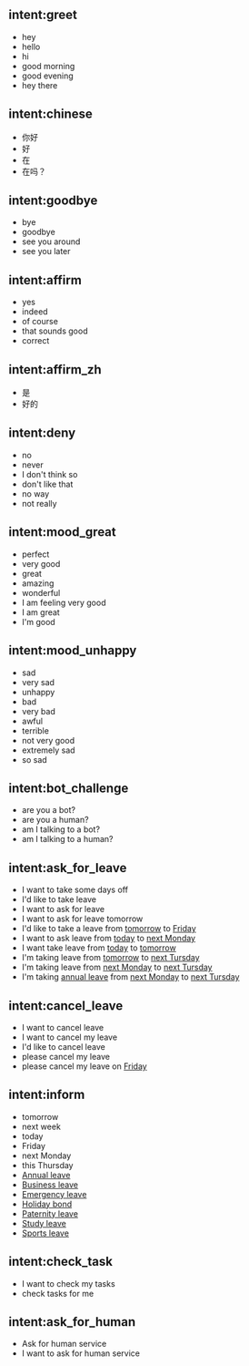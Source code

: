 ## intent:greet
- hey
- hello
- hi
- good morning
- good evening
- hey there

## intent:chinese
- 你好
- 好
- 在
- 在吗？

## intent:goodbye
- bye
- goodbye
- see you around
- see you later

## intent:affirm
- yes
- indeed
- of course
- that sounds good
- correct

## intent:affirm_zh
- 是
- 好的

## intent:deny
- no
- never
- I don't think so
- don't like that
- no way
- not really

## intent:mood_great
- perfect
- very good
- great
- amazing
- wonderful
- I am feeling very good
- I am great
- I'm good

## intent:mood_unhappy
- sad
- very sad
- unhappy
- bad
- very bad
- awful
- terrible
- not very good
- extremely sad
- so sad

## intent:bot_challenge
- are you a bot?
- are you a human?
- am I talking to a bot?
- am I talking to a human?

## intent:ask_for_leave
- I want to take some days off
- I'd like to take leave
- I want to ask for leave
- I want to ask for leave tomorrow
- I'd like to take a leave from [tomorrow](start_time) to [Friday](end_time)
- I want to ask leave from [today](start_time) to [next Monday](end_time)
- I want take leave from [today](start_time) to [tomorrow](end_time)
- I'm taking leave from [tomorrow](start_time) to [next Tursday](end_time)
- I'm taking leave from [next Monday](start_time) to [next Tursday](end_time)
- I'm taking [annual leave](leave_type) from [next Monday](start_time) to [next Tursday](end_time)

## intent:cancel_leave
- I want to cancel leave
- I want to cancel my leave
- I'd like to cancel leave
- please cancel my leave
- please cancel my leave on [Friday](DATE)

## intent:inform
- tomorrow
- next week
- today
- Friday
- next Monday
- this Thursday
- [Annual leave](leave_type)
- [Business leave](leave_type)
- [Emergency leave](leave_type)
- [Holiday bond](leave_type)
- [Paternity leave](leave_type)
- [Study leave](leave_type)
- [Sports leave](leave_type)

## intent:check_task
- I want to check my tasks
- check tasks for me

## intent:ask_for_human
- Ask for human service
- I want to ask for human service